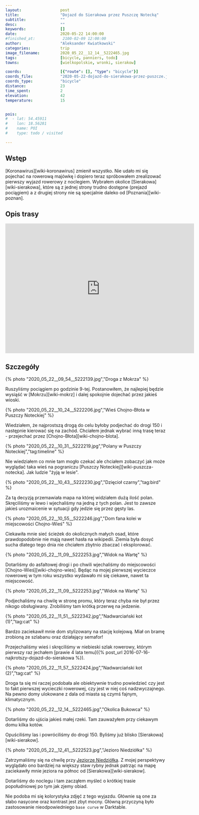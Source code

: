 ```yaml
---
layout:                 post
title:                  "Dojazd do Sierakowa przez Puszczę Notecką"
subtitle:               ""
desc:                   ""
keywords:               []
date:                   2020-05-22 14:00:00
#finished_at:            2100-02-09 12:00:00
author:                 "Aleksander Kwiatkowski"
categories:             trip
image_filename:         2020_05_22__12_14__5222465.jpg
tags:                   [bicycle, panniers, todo]
towns:                  [wielkopolskie, wronki, sierakow]

coords:                 [{"route": [], "type": "bicycle"}]
coords_file:            "2020-05-22-dojazd-do-sierakowa-przez-puszcze.json"
coords_type:            "bicycle"
distance:               23
time_spent:             2
elevation:              42
temperature:            15


pois:
#  - lat: 54.45911
#    lon: 18.56281
#    name: POI
#    type: todo / visited

---
```


[wiki-niedziolka]: https://pl.wikipedia.org/wiki/Niedzi%C3%B3%C5%82ka

## Wstęp

[Koronawirus][wiki-koronawirus] zmienił wszystko. Nie udało mi się pojechać
na rowerową majówkę i dopiero teraz spróbowałem zrealizować pierwszy wyjazd rowerowy
z noclegiem. Wybrałem okolice [Sierakowa][wiki-sierakowa], które są z jednej strony
trudno dostępne (prejazd pociągiem) a z drugiej strony nie są specjalnie
daleko od [Poznania][wiki-poznan].

## Opis trasy

<iframe height='405' width='590' frameborder='0' allowtransparency='true' scrolling='no' src='https://www.strava.com/activities/3505334479/embed/da063b3ccc25f890d1721aa75d7df084a0972101'></iframe>

## Szczegóły

{% photo "2020_05_22__09_54__5222139.jpg","Droga z Mokrza" %}

Ruszyliśmy pociągiem po godzinie 9-tej. Postanowiłem, że najlepiej będzie wysiąść
w [Mokrzu][wiki-mokrz] i dalej spokojnie dojechać przez jakieś wioski.

{% photo "2020_05_22__10_24__5222206.jpg","Wieś Chojno-Błota w Puszczy Noteckiej" %}

Wiedziałem, że najprostszą drogą do celu byłoby podjechać do drogi 150 i następnie
kierować się na zachód. Chciałem jednak wybrać inną trasę teraz - przejechać
przez [Chojno-Błota][wiki-chojno-blota].

{% photo "2020_05_22__10_31__5222219.jpg","Polany w Puszczy Noteckiej","tag:timeline" %}

Nie wiedziałem co mnie tam mogło czekać
ale chciałem zobaczyć jak może wyglądać taka wieś na pograniczu
[Puszczy Noteckiej][wiki-puszcza-notecka]. Jak ludzie "żyją w lesie".

{% photo "2020_05_22__10_43__5222230.jpg","Dzięcioł czarny","tag:bird" %}

Za tą decyzją przemawiała mapa na której widziałem dużą ilość polan. Skręciliśmy w lewo
i wjechaliśmy na jedną z tych polan. Jest to zawsze
jakieś urozmaicenie w sytuacji gdy jedzie się przez gęsty las.

{% photo "2020_05_22__10_55__5222246.jpg","Dom fana kolei w miejscowości Chojno-Wieś" %}

Ciekawiła mnie sieć ścieżek do okolicznych małych osad, które prawdopodobnie nie mają nawet
hasła na wikipedii. Ziemia była dosyć sucha dlatego tego dnia nie chciałem zbytnio
zbaczać i eksplorować.

{% photo "2020_05_22__11_09__5222253.jpg","Widok na Wartę" %}

Dotarliśmy do asfaltowej drogi i po chwili wjechaliśmy do
miejscowości [Chojno-Wieś][wiki-chojno-wies].
Będąc na mojej pierwszej wycieczce rowerowej w tym roku wszystko wydawało mi się
ciekawe, nawet ta miejscowość.

{% photo "2020_05_22__11_09__5222253.jpg","Widok na Wartę" %}

Podjechaliśmy na chwilę w stronę promu, który teraz chyba nie był przez nikogo
obsługiwany. Zrobiliśmy tam krótką przerwę na jedzenie.

{% photo "2020_05_22__11_51__5222342.jpg","Nadwarciański kot (1)","tag:cat" %}

Bardzo zaciekawił mnie dom stylizowany na stację kolejową. Miał on bramę zrobioną
ze szlabanu oraz działający semafor!

Przejechaliśmy wieś i skręciliśmy w niebieski szlak rowerowy, którym
pierwszy raz jechałem
[prawie 4 lata temu]({% post_url 2016-07-16-najkrotszy-dojazd-do-sierakowa %}).

{% photo "2020_05_22__11_57__5222424.jpg","Nadwarciański kot (2)","tag:cat" %}

Droga ta się mi raczej podobała ale obiektywnie trudno powiedzieć czy
jest to fakt pierwszej wycieczki rowerowej,
czy jest w niej coś nadzwyczajnego. Na pewno
domy ulokowane z dala od miasta są czymś fajnym, klimatycznym.

{% photo "2020_05_22__12_14__5222465.jpg","Okolica Bukowca" %}

Dotarliśmy do ujścia jakieś małej rzeki. Tam zauważyłem przy ciekawym
domu kilka kotów.

Opuściliśmy las i powróciliśmy do drogi 150. Byliśmy już blisko
[Sierakowa][wiki-sierakow].

{% photo "2020_05_22__12_41__5222523.jpg","Jezioro Niedziółka" %}

Zatrzymaliśmy się na chwilę przy [Jeziorze Niedziółka][wiki-niedziolka].
Z mojej perspektywy wyglądało ono bardziej na większy staw rybny jednak
patrząc na mapę zaciekawiły mnie jeziora na północ od
[Sierakowa][wiki-sierakow].

Dotarliśmy do noclegu i tam zacząłem myśleć o krótkiej trasie popołudniowej
po tym jak zjemy obiad.

Nie podoba mi się kolorystyka zdjęć z tego wyjazdu. Głównie są one za słabo nasycone
oraz kontrast jest zbyt mocny. Główną przyczyną było zastosowanie nieodpowiedniego
`base curve` w Darktable.

